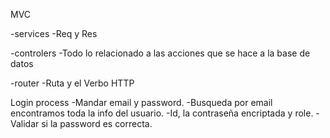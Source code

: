 MVC

-services
    -Req y Res

-controlers
    -Todo lo relacionado a las acciones que se hace a la base de datos

-router
    -Ruta y el Verbo HTTP

Login process
-Mandar email y password.
-Busqueda por email encontramos toda la info del usuario.
-Id, la contraseña encriptada y role.
-Validar si la password es correcta.
